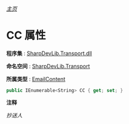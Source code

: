 ###### [主页](./Index.md "主页")

# CC 属性

**程序集** : [SharpDevLib.Transport.dll](./SharpDevLib.Transport.assembly.md "SharpDevLib.Transport.dll")

**命名空间** : [SharpDevLib.Transport](./SharpDevLib.Transport.namespace.md "SharpDevLib.Transport")

**所属类型** : [EmailContent](./SharpDevLib.Transport.EmailContent.md "EmailContent")

``` csharp
public IEnumerable<String> CC { get; set; }
```

**注释**

*抄送人*



